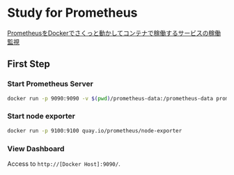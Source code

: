 # Study for Prometheus

[PrometheusをDockerでさくっと動かしてコンテナで稼働するサービスの稼働監視](https://qiita.com/ike_dai/items/a1867a25e133bc8456d3)

## First Step

### Start Prometheus Server

```bash
docker run -p 9090:9090 -v $(pwd)/prometheus-data:/prometheus-data prom/prometheus --config.file=/prometheus-data/prometheus.yml
```

### Start node exporter

```bash
docker run -p 9100:9100 quay.io/prometheus/node-exporter
```

### View Dashboard

Access to `http://[Docker Host]:9090/`.
